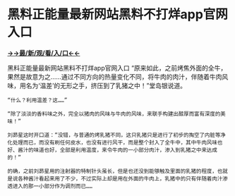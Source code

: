 # 黑料正能量最新网站黑料不打烊app官网入口

**<a href="http://www.baidu.com/link?url=7_xtFUWki7hexbSrF9U18DvNUoYAjH8P5i8sQYawypq&wd">→→最/新/观/看/入/口←←</a>**

黑料正能量最新网站黑料不打烊app官网入口
“原来如此，之前烤焦外面的全牛，果然是故意为之……通过不同方向的热量变化不同，将牛肉的肉汁，伴随着牛肉风味，用名为‘温差’的无形之手，挤压到了乳猪之中！”堂岛银说道。

    “什么？利用温差？这……”

    “除了淡淡的香料味之外，完全以猪肉的风味与牛肉的风味，来联手构建出醇厚而富有深度的美味！”

    刘昴星这时开口道：“没错，与普通的烤乳猪不同，这只乳猪只是进行了初步的掏空了内脏等净化处理而已，而没有刷任何皮水，也没有进行风干，而是整个封入了全牛中，其中牛肉风味也好、酱汁的味道也好，全部是利用温度，来令牛肉的一小部分肉汁，渗入到乳猪之中来达成的！”

    的确，之前刘昴星用的注射器的特制针头虽长，但是也还没到能够触及里面的乳猪的程度，也就是说各种酱汁看起来用了不少，不过实际上却是用在外面的牛肉上，乳猪中的只有伴随着肉汁渗透进入的那一小部分作为调剂而已……
